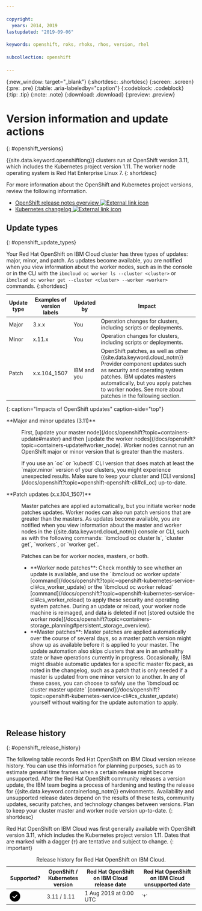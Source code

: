```yaml
---

copyright:
  years: 2014, 2019
lastupdated: "2019-09-06"

keywords: openshift, roks, rhoks, rhos, version, rhel

subcollection: openshift

---
```


{:new_window: target="_blank"}
{:shortdesc: .shortdesc}
{:screen: .screen}
{:pre: .pre}
{:table: .aria-labeledby="caption"}
{:codeblock: .codeblock}
{:tip: .tip}
{:note: .note}
{:download: .download}
{:preview: .preview}



# Version information and update actions
{: #openshift_versions}

{{site.data.keyword.openshiftlong}} clusters run at OpenShift version 3.11, which includes the Kubernetes project version 1.11. The worker node operating system is Red Hat Enterprise Linux 7.
{: shortdesc}

For more information about the OpenShift  and Kubernetes project versions, review the following information.
* [OpenShift release notes overview ![External link icon](../icons/launch-glyph.svg "External link icon")](https://docs.openshift.com/container-platform/3.11/release_notes/index.html)
* [Kubernetes changelog ![External link icon](../icons/launch-glyph.svg "External link icon")](https://github.com/kubernetes/kubernetes/blob/master/CHANGELOG.md)

## Update types
{: #openshift_update_types}

Your Red Hat OpenShift on IBM Cloud cluster has three types of updates: major, minor, and patch. As updates become available, you are notified when you view information about the worker nodes, such as in the console or in the CLI with the `ibmcloud oc worker ls --cluster <cluster>` or `ibmcloud oc worker get --cluster <cluster> --worker <worker>` commands.
{:shortdesc}

|Update type|Examples of version labels|Updated by|Impact
|-----|-----|-----|-----|
|Major|3.x.x|You|Operation changes for clusters, including scripts or deployments.|
|Minor|x.11.x|You|Operation changes for clusters, including scripts or deployments.|
|Patch|x.x.104_1507|IBM and you|OpenShift patches, as well as other {{site.data.keyword.cloud_notm}} Provider component updates such as security and operating system patches. IBM updates masters automatically, but you apply patches to worker nodes. See more about patches in the following section.|
{: caption="Impacts of OpenShift updates" caption-side="top"}

<dl>
  <dt>**Major and minor updates (3.11)**</dt>
  <dd><p>First, [update your master node](/docs/openshift?topic=containers-update#master) and then [update the worker nodes](/docs/openshift?topic=containers-update#worker_node). Worker nodes cannot run an OpenShift major or minor version that is greater than the masters.</p><p class="note">If you use an `oc` or `kubectl` CLI version that does match at least the `major.minor` version of your clusters, you might experience unexpected results. Make sure to keep your cluster and [CLI versions](/docs/openshift?topic=openshift-openshift-cli#cli_oc) up-to-date.</p></dd>
  <dt>**Patch updates (x.x.104_1507)**</dt>
  <dd><p>Master patches are applied automatically, but you initiate worker node patches updates. Worker nodes can also run patch versions that are greater than the masters. As updates become available, you are notified when you view information about the master and worker nodes in the {{site.data.keyword.cloud_notm}} console or CLI, such as with the following commands: `ibmcloud oc cluster ls`, `cluster get`, `workers`, or `worker get`.</p>
  <p>Patches can be for worker nodes, masters, or both.</p>
  <ul><li>**Worker node patches**: Check monthly to see whether an update is available, and use the `ibmcloud oc worker update` [command](/docs/openshift?topic=openshift-kubernetes-service-cli#cs_worker_update) or the `ibmcloud oc worker reload` [command](/docs/openshift?topic=openshift-kubernetes-service-cli#cs_worker_reload) to apply these security and operating system patches. During an update or reload, your worker node machine is reimaged, and data is deleted if not [stored outside the worker node](/docs/openshift?topic=containers-storage_planning#persistent_storage_overview).</li>
  <li>**Master patches**: Master patches are applied automatically over the course of several days, so a master patch version might show up as available before it is applied to your master. The update automation also skips clusters that are in an unhealthy state or have operations currently in progress. Occasionally, IBM might disable automatic updates for a specific master fix pack, as noted in the changelog, such as a patch that is only needed if a master is updated from one minor version to another. In any of these cases, you can choose to safely use the `ibmcloud oc cluster master update` [command](/docs/openshift?topic=openshift-kubernetes-service-cli#cs_cluster_update) yourself without waiting for the update automation to apply.</li></ul></dd>
</dl>

<br />


## Release history
{: #openshift_release_history}

The following table records Red Hat OpenShift on IBM Cloud version release history. You can use this information for planning purposes, such as to estimate general time frames when a certain release might become unsupported. After the Red Hat OpenShift community releases a version update, the IBM team begins a process of hardening and testing the release for {{site.data.keyword.containerlong_notm}} environments. Availability and unsupported release dates depend on the results of these tests, community updates, security patches, and technology changes between versions. Plan to keep your cluster master and worker node version up-to-date.
{: shortdesc}

Red Hat OpenShift on IBM Cloud was first generally available with OpenShift version 3.11, which includes the Kubernetes project version 1.11. Dates that are marked with a dagger (`†`) are tentative and subject to change.
{: important}

<table summary="This table shows the release history for Red Hat OpenShift on IBM Cloud.">
<caption>Release history for Red Hat OpenShift on IBM Cloud.</caption>
<col width="20%" align="center">
<col width="20%">
<col width="30%">
<col width="30%">
<thead>
<tr>
<th>Supported?</th>
<th>OpenShift / Kubernetes version</th>
<th>Red Hat OpenShift on IBM Cloud<br>release date</th>
<th>Red Hat OpenShift on IBM Cloud<br>unsupported date</th>
</tr>
</thead>
<tbody>
<tr>
  <td><img src="images/checkmark-filled.png" align="left" width="32" style="width:32px;" alt="This version is supported."/></td>
  <td>3.11 / 1.11</td>
  <td>1 Aug 2019 at 0:00 UTC</td>
  <td>`†`</td>
</tr>
</tbody>
</table>
